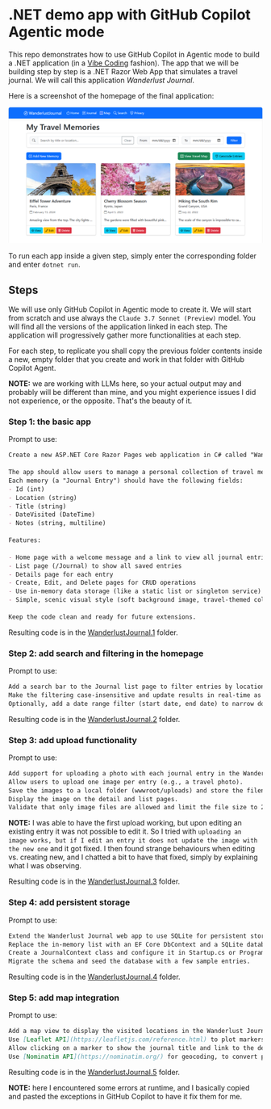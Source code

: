# .NET demo app with GitHub Copilot Agentic mode

This repo demonstrates how to use GitHub Copilot in Agentic mode to build a .NET application (in a [Vibe Coding](https://en.wikipedia.org/wiki/Vibe_coding) fashion). The app that we will be building step by step is a .NET Razor Web App that simulates a travel journal. We will call this application *Wanderlust Journal*.

Here is a screenshot of the homepage of the final application:

![Wanderlust Journal](_images/homepage.png)

To run each app inside a given step, simply enter the corresponding folder and enter `dotnet run`.

## Steps

We will use only GitHub Copilot in Agentic mode to create it. We will start from scratch and use always the `Claude 3.7 Sonnet (Preview)` model.
You will find all the versions of the application linked in each step. The application will progressively gather more functionalities at each step.

For each step, to replicate you shall copy the previous folder contents inside a new, empty folder that you create and work in that folder with GitHub Copilot Agent.

**NOTE:** we are working with LLMs here, so your actual output may and probably will be different than mine, and you might experience issues I did not experience, or the opposite. That's the beauty of it.

### Step 1: the basic app

Prompt to use:

```markdown
Create a new ASP.NET Core Razor Pages web application in C# called "Wanderlust Journal."

The app should allow users to manage a personal collection of travel memories.
Each memory (a "Journal Entry") should have the following fields:
- Id (int)
- Location (string)
- Title (string)
- DateVisited (DateTime)
- Notes (string, multiline)

Features:

- Home page with a welcome message and a link to view all journal entries
- List page (/Journal) to show all saved entries
- Details page for each entry
- Create, Edit, and Delete pages for CRUD operations
- Use in-memory data storage (like a static list or singleton service)
- Simple, scenic visual style (soft background image, travel-themed colors) using Bootstrap or Tailwind

Keep the code clean and ready for future extensions.
```

Resulting code is in the [WanderlustJournal.1](./WanderlustJournal.1/) folder.

### Step 2: add search and filtering in the homepage

Prompt to use:

```markdown
Add a search bar to the Journal list page to filter entries by location or title.
Make the filtering case-insensitive and update results in real-time as the user types (with JavaScript or partial page reload).
Optionally, add a date range filter (start date, end date) to narrow down the entries by DateVisited.
```

Resulting code is in the [WanderlustJournal.2](./WanderlustJournal.2/) folder.

### Step 3: add upload functionality

Prompt to use:

```markdown
Add support for uploading a photo with each journal entry in the Wanderlust Journal web app.
Allow users to upload one image per entry (e.g., a travel photo).
Save the images to a local folder (wwwroot/uploads) and store the filename in the database.
Display the image on the detail and list pages.
Validate that only image files are allowed and limit the file size to 2MB.
```

**NOTE:** I was able to have the first upload working, but upon editing an existing entry it was not possible to edit it. So I tried with `uploading an image works, but if I edit an entry it does not update the image with the new one` and it got fixed. I then found strange behaviours when editing vs. creating new, and I chatted a bit to have that fixed, simply by explaining what I was observing.

Resulting code is in the [WanderlustJournal.3](./WanderlustJournal.3/) folder.

### Step 4: add persistent storage

Prompt to use:

```markdown
Extend the Wanderlust Journal web app to use SQLite for persistent storage.
Replace the in-memory list with an EF Core DbContext and a SQLite database.
Create a JournalContext class and configure it in Startup.cs or Program.cs.
Migrate the schema and seed the database with a few sample entries.
```

Resulting code is in the [WanderlustJournal.4](./WanderlustJournal.4/) folder.

### Step 5: add map integration

Prompt to use:

```markdown
Add a map view to display the visited locations in the Wanderlust Journal app.
Use [Leaflet API](https://leafletjs.com/reference.html) to plot markers based on the Location field of each journal entry.
Allow clicking on a marker to show the journal title and link to the detail page.
Use [Nominatim API](https://nominatim.org/) for geocoding, to convert place names into coordinates.
```

Resulting code is in the [WanderlustJournal.5](./WanderlustJournal.5/) folder.

**NOTE:** here I encountered some errors at runtime, and I basically copied and pasted the exceptions in GitHub Copilot to have it fix them for me.
